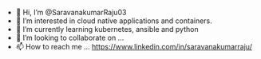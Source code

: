 - 👋 Hi, I’m @SaravanakumarRaju03
- 👀 I’m interested in cloud native applications and containers.
- 🌱 I’m currently learning kubernetes, ansible and python
- 💞️ I’m looking to collaborate on ...
- 📫 How to reach me ... https://www.linkedin.com/in/saravanakumarraju/

<!---
SaravanakumarRaju03/SaravanakumarRaju03 is a ✨ special ✨ repository because its `README.md` (this file) appears on your GitHub profile.
You can click the Preview link to take a look at your changes.
--->
